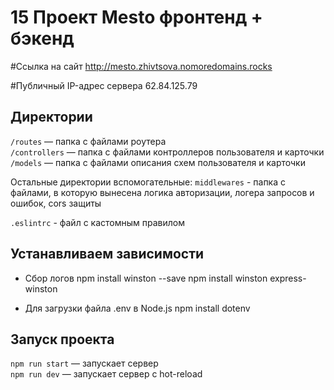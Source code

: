 # 15 Проект Mesto фронтенд + бэкенд

#Cсылка на сайт
http://mesto.zhivtsova.nomoredomains.rocks

#Публичный IP-адрес сервера
62.84.125.79

## Директории

`/routes` — папка с файлами роутера  
`/controllers` — папка с файлами контроллеров пользователя и карточки   
`/models` — папка с файлами описания схем пользователя и карточки  

Остальные директории вспомогательные:
`middlewares` - папка с файлами, в которую вынесена логика авторизации, логера запросов и ошибок, cors защиты

`.eslintrc` - файл с кастомным правилом

## Устанавливаем зависимости
* Сбор логов
npm install winston --save
npm install winston express-winston

* Для загрузки файла .env в Node.js
npm install dotenv

## Запуск проекта

`npm run start` — запускает сервер   
`npm run dev` — запускает сервер с hot-reload
